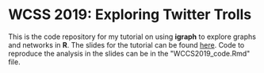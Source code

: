 # WCSS 2019: Exploring Twitter Trolls 

This is the code repository for my tutorial on using **igraph** to explore graphs and networks in **R**. The slides for the tutorial can be found [here](https://benjaminortizulloa.github.io/presentations/WCCS2019.html?presentme=true.html). Code to reproduce the analysis in the slides can be in the "WCCS2019_code.Rmd" file.